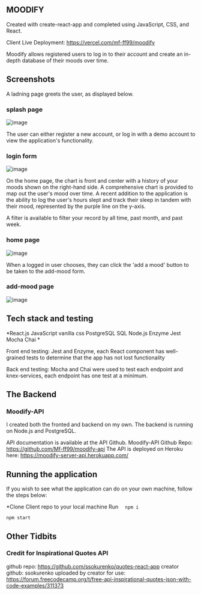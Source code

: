 ## MOODIFY
Created with create-react-app and completed using JavaScript, CSS, and React. 

Client Live Deployment: https://vercel.com/mf-ff99/moodify

Moodify allows registered users to log in to their account and create an in-depth database of their 
moods over time. 

## Screenshots

A ladning page greets the user, as displayed below.

### splash page
![image](https://user-images.githubusercontent.com/66629254/96261642-b4525780-0f8e-11eb-9116-e560a31b4a0a.png)

The user can either register a new account, or log in with a demo account to view the application's functionality.

### login form
![image](https://user-images.githubusercontent.com/66629254/96261706-c7fdbe00-0f8e-11eb-967e-bb3e3239530a.png)

On the home page, the chart is front and center with a history of your moods shown on the right-hand side.
A comprehensive chart is provided to map out the user's mood over time. A recent addition
to the application is the ability to log the user's hours slept and track their sleep in tandem with 
their mood, represented by the purple line on the y-axis.

A filter is available to filter your record by all time, past month, and past week.

### home page
![image](https://user-images.githubusercontent.com/66629254/96261739-d2b85300-0f8e-11eb-924b-550c951b4168.png)

When a logged in user chooses, they can click the 'add a mood' button to be taken to the add-mood form.


### add-mood page
![image](https://user-images.githubusercontent.com/66629254/96261761-d9df6100-0f8e-11eb-8981-4b56349e093b.png)


## Tech stack and testing

*React.js
JavaScript
vanilla css
PostgreSQL
SQL
Node.js
Enzyme
Jest
Mocha
Chai
*

Front end testing:
 Jest and Enzyme, each React component has well-grained tests to determine that the app has not lost functionality

Back end testing:
 Mocha and Chai were used to test each endpoint and knex-services, each endpoint has one test at a minimum.
 
## The Backend
### Moodify-API

I created both the fronted and backend on my own. The backend is running on Node.js and PostgreSQL.

API documentation is available at the API Github.
Moodify-API Github Repo: https://github.com/Mf-ff99/moodify-api
The API is deployed on Heroku here: https://moodify-server-api.herokuapp.com/


## Running the application 
If you wish to see what the application can do on your own machine, follow the steps below:

*Clone Client repo to your local machine
Run ``` 
npm i```
```
npm start
```


## Other Tidbits
### Credit for Inspirational Quotes API
  github repo: https://github.com/ssokurenko/quotes-react-app
  creator github: ssokurenko
  uploaded by creator for use: https://forum.freecodecamp.org/t/free-api-inspirational-quotes-json-with-code-examples/311373
